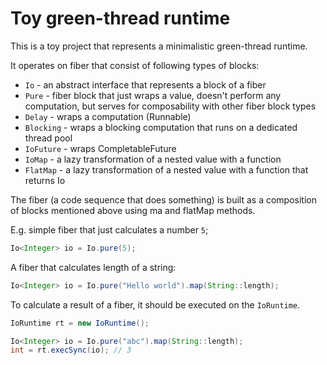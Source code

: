 # Toy green-thread runtime

This is a toy project that represents a minimalistic green-thread runtime.

It operates on fiber that consist of following types of blocks:

* `Io` - an abstract interface that represents a block of a fiber
* `Pure` - fiber block that just wraps a value, doesn't perform any computation, but serves for composability with other fiber block types
* `Delay` - wraps a computation (Runnable)
* `Blocking` - wraps a blocking computation that runs on a dedicated thread pool
* `IoFuture` - wraps CompletableFuture
* `IoMap` - a lazy transformation of a nested value with a function
* `FlatMap` - a lazy transformation of a nested value with a function that returns Io

The fiber (a code sequence that does something) is built as a composition of blocks mentioned above using ma and flatMap methods.

E.g. simple fiber that just calculates a number `5`;

```java
Io<Integer> io = Io.pure(5);
```

A fiber that calculates length of a string:

```java
Io<Integer> io = Io.pure("Hello world").map(String::length);
```

To calculate a result of a fiber, it should be executed on the `IoRuntime`.

```java
IoRuntime rt = new IoRuntime();

Io<Integer> io = Io.pure("abc").map(String::length);
int = rt.execSync(io); // 3
```
